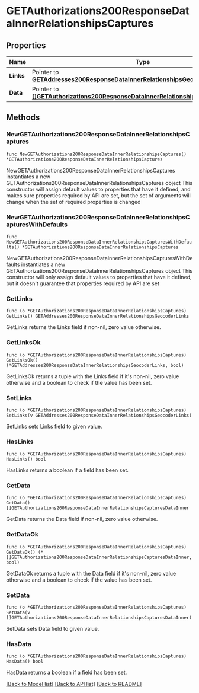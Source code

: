 # GETAuthorizations200ResponseDataInnerRelationshipsCaptures

## Properties

Name | Type | Description | Notes
------------ | ------------- | ------------- | -------------
**Links** | Pointer to [**GETAddresses200ResponseDataInnerRelationshipsGeocoderLinks**](GETAddresses200ResponseDataInnerRelationshipsGeocoderLinks.md) |  | [optional] 
**Data** | Pointer to [**[]GETAuthorizations200ResponseDataInnerRelationshipsCapturesDataInner**](GETAuthorizations200ResponseDataInnerRelationshipsCapturesDataInner.md) |  | [optional] 

## Methods

### NewGETAuthorizations200ResponseDataInnerRelationshipsCaptures

`func NewGETAuthorizations200ResponseDataInnerRelationshipsCaptures() *GETAuthorizations200ResponseDataInnerRelationshipsCaptures`

NewGETAuthorizations200ResponseDataInnerRelationshipsCaptures instantiates a new GETAuthorizations200ResponseDataInnerRelationshipsCaptures object
This constructor will assign default values to properties that have it defined,
and makes sure properties required by API are set, but the set of arguments
will change when the set of required properties is changed

### NewGETAuthorizations200ResponseDataInnerRelationshipsCapturesWithDefaults

`func NewGETAuthorizations200ResponseDataInnerRelationshipsCapturesWithDefaults() *GETAuthorizations200ResponseDataInnerRelationshipsCaptures`

NewGETAuthorizations200ResponseDataInnerRelationshipsCapturesWithDefaults instantiates a new GETAuthorizations200ResponseDataInnerRelationshipsCaptures object
This constructor will only assign default values to properties that have it defined,
but it doesn't guarantee that properties required by API are set

### GetLinks

`func (o *GETAuthorizations200ResponseDataInnerRelationshipsCaptures) GetLinks() GETAddresses200ResponseDataInnerRelationshipsGeocoderLinks`

GetLinks returns the Links field if non-nil, zero value otherwise.

### GetLinksOk

`func (o *GETAuthorizations200ResponseDataInnerRelationshipsCaptures) GetLinksOk() (*GETAddresses200ResponseDataInnerRelationshipsGeocoderLinks, bool)`

GetLinksOk returns a tuple with the Links field if it's non-nil, zero value otherwise
and a boolean to check if the value has been set.

### SetLinks

`func (o *GETAuthorizations200ResponseDataInnerRelationshipsCaptures) SetLinks(v GETAddresses200ResponseDataInnerRelationshipsGeocoderLinks)`

SetLinks sets Links field to given value.

### HasLinks

`func (o *GETAuthorizations200ResponseDataInnerRelationshipsCaptures) HasLinks() bool`

HasLinks returns a boolean if a field has been set.

### GetData

`func (o *GETAuthorizations200ResponseDataInnerRelationshipsCaptures) GetData() []GETAuthorizations200ResponseDataInnerRelationshipsCapturesDataInner`

GetData returns the Data field if non-nil, zero value otherwise.

### GetDataOk

`func (o *GETAuthorizations200ResponseDataInnerRelationshipsCaptures) GetDataOk() (*[]GETAuthorizations200ResponseDataInnerRelationshipsCapturesDataInner, bool)`

GetDataOk returns a tuple with the Data field if it's non-nil, zero value otherwise
and a boolean to check if the value has been set.

### SetData

`func (o *GETAuthorizations200ResponseDataInnerRelationshipsCaptures) SetData(v []GETAuthorizations200ResponseDataInnerRelationshipsCapturesDataInner)`

SetData sets Data field to given value.

### HasData

`func (o *GETAuthorizations200ResponseDataInnerRelationshipsCaptures) HasData() bool`

HasData returns a boolean if a field has been set.


[[Back to Model list]](../README.md#documentation-for-models) [[Back to API list]](../README.md#documentation-for-api-endpoints) [[Back to README]](../README.md)



